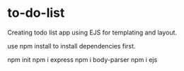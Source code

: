 # to-do-list
Creating todo list app using EJS for templating and layout.

use npm install to install dependencies first.

 npm init
 npm i express
 npm i body-parser
 npm i ejs
